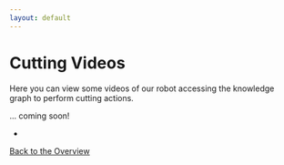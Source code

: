 ```yaml
---
layout: default
---
```


# Cutting Videos

Here you can view some videos of our robot accessing the knowledge graph to perform cutting actions.

... coming soon!

-

[Back to the Overview](./)
